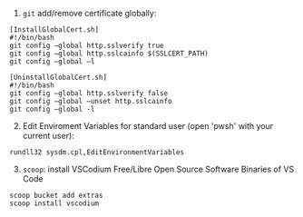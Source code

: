 1. `git` add/remove certificate globally:

```git
[InstallGlobalCert.sh]
#!/bin/bash
git config –global http.sslverify true
git config –global http.sslcainfo $(SSLCERT_PATH)
git config –global –l
```

```git
[UninstallGlobalCert.sh]
#!/bin/bash
git config –global http.sslverify false
git config –global –unset http.sslcainfo
git config –global -l
```

2. Edit Enviroment Variables for standard user (open 'pwsh' with your current user):

```pwsh
rundll32 sysdm.cpl,EditEnvironmentVariables
```

3. `scoop`: install VSCodium Free/Libre Open Source Software Binaries of VS Code

```scoop
scoop bucket add extras
scoop install vscodium
```
